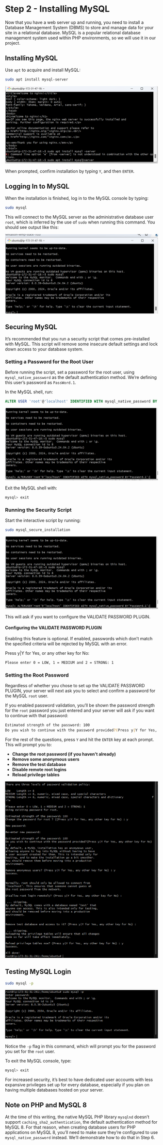 # Step 2 - Installing MySQL


Now that you have a web server up and running, you need to install a Database Management System (DBMS) to store and manage data for your site in a relational database. MySQL is a popular relational database management system used within PHP environments, so we will use it in our project.

## Installing MySQL

Use `apt` to acquire and install MySQL:

```sh
sudo apt install mysql-server
```
![mysql](<mysql installation.png>)

When prompted, confirm installation by typing `Y`, and then `ENTER`.

## Logging In to MySQL

When the installation is finished, log in to the MySQL console by typing:

```sh
sudo mysql
```

This will connect to the MySQL server as the administrative database user `root`, which is inferred by the use of `sudo` when running this command. You should see output like this:

![mysql](<logging into mysql.png>)

## Securing MySQL

It’s recommended that you run a security script that comes pre-installed with MySQL. This script will remove some insecure default settings and lock down access to your database system.

### Setting a Password for the Root User

Before running the script, set a password for the root user, using `mysql_native_password` as the default authentication method. We’re defining this user’s password as `PassWord.1`.

In the MySQL shell, run:

```sql
ALTER USER 'root'@'localhost' IDENTIFIED WITH mysql_native_password BY 'PassWord.1';
```
![img](<Securing Mysql.png>)

Exit the MySQL shell with:

```sql
mysql> exit
```

### Running the Security Script

Start the interactive script by running:

```sh
sudo mysql_secure_installation
```
![img](<Securing Mysql.png>)

This will ask if you want to configure the VALIDATE PASSWORD PLUGIN.

#### Configuring the VALIDATE PASSWORD PLUGIN

Enabling this feature is optional. If enabled, passwords which don’t match the specified criteria will be rejected by MySQL with an error.


Press y|Y for Yes, or any other key for No:

```sh
Please enter 0 = LOW, 1 = MEDIUM and 2 = STRONG: 1
```

### Setting the Root Password

Regardless of whether you chose to set up the VALIDATE PASSWORD PLUGIN, your server will next ask you to select and confirm a password for the MySQL `root` user.

If you enabled password validation, you’ll be shown the password strength for the `root` password you just entered and your server will ask if you want to continue with that password:

```sh
Estimated strength of the password: 100 
Do you wish to continue with the password provided?(Press y|Y for Yes, any other key for No) : y
```

For the rest of the questions, press `Y` and hit the `ENTER` key at each prompt. This will prompt you to:

- **Change the root password (if you haven't already)**
- **Remove some anonymous users**
- **Remove the test database**
- **Disable remote root logins**
- **Reload privilege tables**

![img](<securing root.png>)

## Testing MySQL Login

```sh
sudo mysql -p
```
![img](<test logging.png>)

Notice the `-p` flag in this command, which will prompt you for the password you set for the `root` user.

To exit the MySQL console, type:

```sh
mysql> exit
```

For increased security, it’s best to have dedicated user accounts with less expansive privileges set up for every database, especially if you plan on having multiple databases hosted on your server.

## Note on PHP and MySQL 8

At the time of this writing, the native MySQL PHP library `mysqlnd` doesn’t support `caching_sha2_authentication`, the default authentication method for MySQL 8. For that reason, when creating database users for PHP applications on MySQL 8, you’ll need to make sure they’re configured to use `mysql_native_password` instead. We’ll demonstrate how to do that in Step 6.